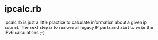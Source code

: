 ipcalc.rb
=========

ipcalc.rb is just a little practice to calculate information about a given ip subnet. The next step is to remove all legacy IP parts and start to write the IPv6 calculations ;-)
